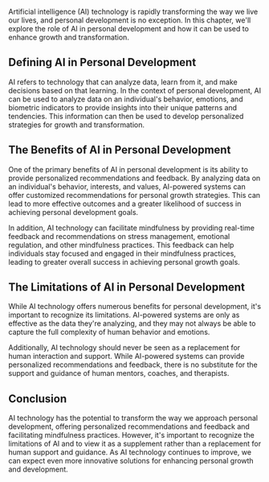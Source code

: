 
Artificial intelligence (AI) technology is rapidly transforming the way we live our lives, and personal development is no exception. In this chapter, we'll explore the role of AI in personal development and how it can be used to enhance growth and transformation.

Defining AI in Personal Development
-----------------------------------

AI refers to technology that can analyze data, learn from it, and make decisions based on that learning. In the context of personal development, AI can be used to analyze data on an individual's behavior, emotions, and biometric indicators to provide insights into their unique patterns and tendencies. This information can then be used to develop personalized strategies for growth and transformation.

The Benefits of AI in Personal Development
------------------------------------------

One of the primary benefits of AI in personal development is its ability to provide personalized recommendations and feedback. By analyzing data on an individual's behavior, interests, and values, AI-powered systems can offer customized recommendations for personal growth strategies. This can lead to more effective outcomes and a greater likelihood of success in achieving personal development goals.

In addition, AI technology can facilitate mindfulness by providing real-time feedback and recommendations on stress management, emotional regulation, and other mindfulness practices. This feedback can help individuals stay focused and engaged in their mindfulness practices, leading to greater overall success in achieving personal growth goals.

The Limitations of AI in Personal Development
---------------------------------------------

While AI technology offers numerous benefits for personal development, it's important to recognize its limitations. AI-powered systems are only as effective as the data they're analyzing, and they may not always be able to capture the full complexity of human behavior and emotions.

Additionally, AI technology should never be seen as a replacement for human interaction and support. While AI-powered systems can provide personalized recommendations and feedback, there is no substitute for the support and guidance of human mentors, coaches, and therapists.

Conclusion
----------

AI technology has the potential to transform the way we approach personal development, offering personalized recommendations and feedback and facilitating mindfulness practices. However, it's important to recognize the limitations of AI and to view it as a supplement rather than a replacement for human support and guidance. As AI technology continues to improve, we can expect even more innovative solutions for enhancing personal growth and development.
